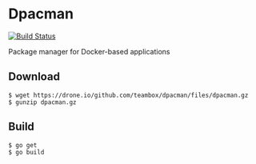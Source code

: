 Dpacman
=======

[![Build Status](https://drone.io/github.com/teambox/dpacman/status.png)](https://drone.io/github.com/teambox/dpacman/latest)

Package manager for Docker-based applications

Download
--------
```
$ wget https://drone.io/github.com/teambox/dpacman/files/dpacman.gz
$ gunzip dpacman.gz
```

Build
--------
```
$ go get
$ go build
```
